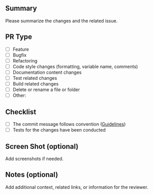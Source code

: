## Summary

Please summarize the changes and the related issue.

## PR Type

- [ ] Feature
- [ ] Bugfix
- [ ] Refactoring
- [ ] Code style changes (formatting, variable name, comments)
- [ ] Documentation content changes
- [ ] Test related changes
- [ ] Build related changes
- [ ] Delete or rename a file or folder
- [ ] Other:

## Checklist

- [ ] The commit message follows convention ([Guidelines](https://haesoo9410.tistory.com/300))
- [ ] Tests for the changes have been conducted

## Screen Shot (optional)

Add screenshots if needed.

## Notes (optional)

Add additional context, related links, or information for the reviewer.
